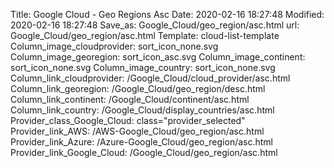 Title: Google Cloud - Geo Regions Asc
Date: 2020-02-16 18:27:48
Modified: 2020-02-16 18:27:48
Save_as: Google_Cloud/geo_region/asc.html
url: Google_Cloud/geo_region/asc.html
Template: cloud-list-template
Column_image_cloudprovider: sort_icon_none.svg
Column_image_georegion: sort_icon_asc.svg
Column_image_continent: sort_icon_none.svg
Column_image_country: sort_icon_none.svg
Column_link_cloudprovider: /Google_Cloud/cloud_provider/asc.html
Column_link_georegion: /Google_Cloud/geo_region/desc.html
Column_link_continent: /Google_Cloud/continent/asc.html
Column_link_country: /Google_Cloud/display_countries/asc.html
Provider_class_Google_Cloud: class="provider_selected"
Provider_link_AWS: /AWS-Google_Cloud/geo_region/asc.html
Provider_link_Azure: /Azure-Google_Cloud/geo_region/asc.html
Provider_link_Google_Cloud: /Google_Cloud/geo_region/asc.html